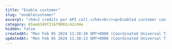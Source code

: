 ```yaml
---
title: "Enable customer"
slug: "enablecustomer"
excerpt: "<h4>2 credits per API call.</h4><br/><p>Enabled customer can perform all operations. By default all customers are enabled. All previously blocked account balances will be unblocked.</p>"
category: 65ae6349f216f9001c42cd4e
hidden: false
createdAt: "Mon Feb 05 2024 11:38:10 GMT+0000 (Coordinated Universal Time)"
updatedAt: "Mon Feb 05 2024 11:38:13 GMT+0000 (Coordinated Universal Time)"
---
```

